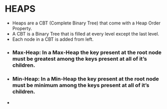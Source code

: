 # HEAPS
- Heaps are a CBT (Complete Binary Tree) that come with a Heap Order Property. 
- A CBT is a Binary Tree that is filled at every level except the last level.
- Each node in a CBT is added from left. 
- ### Max-Heap: In a Max-Heap the key present at the root node must be greatest among the keys present at all of it’s children.
- ### Min-Heap: In a Min-Heap the key present at the root node must be minimum among the keys present at all of it’s children.
- 